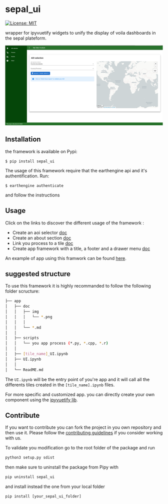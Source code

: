 # sepal_ui
[![License: MIT](https://img.shields.io/badge/License-MIT-yellow.svg)](https://opensource.org/licenses/MIT)

wrapper for ipyvuetify widgets to unify the display of voila dashboards in the sepal plateform.

![full_app](./doc/img/full_app.png)


## Installation 

the framework is available on Pypi:
```
$ pip install sepal_ui
```

The usage of this framework require that the earthengine api and it's authentification. Run:
```
$ earthengine authenticate
```
and follow the instructions

## Usage 

Click on the links to discover the different usage of the framework :
- Create an aoi selector [doc](./doc/aoi.md)
- Create an about section [doc](.doc.about.md)
- Link you process to a tile [doc](./doc/process.md)
- Create app framework with a title, a footer and a drawer menu [doc](./doc/app.md)


An example of app using this framwork can be found [here](https://github.com/12rambau/sepal_ui_template).

## suggested structure 

To use this framework it is highly recommanded to follow the following folder scructure:
```bash
├── app
│   ├── doc
│   │   ├── img
│   │   │   └── *.png 
│   │   │
│   │   └── *.md
│   │   
│   ├── scripts
│   │   └── you app process (*.py, *.cpp, *.r)
│   │
│   ├── [tile_name]_UI.ipynb
│   ├── UI.ipynb
│   │
│   └── ReadME.md
```

The `UI.ipynb` will be the entry point of you're app and it will call all the differents tiles created in the `[tile_name].ipynb` files.


For more specific and customized app. you can directly create your own component using the [ipyvuetify lib](https://github.com/mariobuikhuizen/ipyvuetify).

## Contribute 

If you want to contribute you can fork the project in you own repository and then use it. Please follow the [contributing guidelines](./CONTRIBUTE.md) if you consider working with us. 

To validate you modification go to the root folder of the package and run 
```py
python3 setup.py sdist
```

then make sure to uninstall the package from Pipy with 
```py
pip uninstall sepal_ui
```

and install instead the one from your local folder 
```py
pip install [your_sepal_ui_folder]
```
